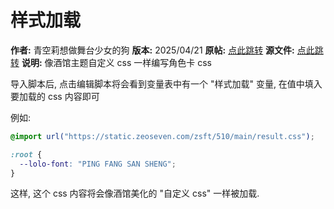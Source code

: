 # 样式加载

**作者:** 青空莉想做舞台少女的狗
**版本:** 2025/04/21
**原帖:** [点此跳转](https://discord.com/channels/1291925535324110879/1354783717910122496)
**源文件:** [点此跳转](https://gitgud.io/StageDog/tavern_resource/-/tree/main/src)
**说明:** 像酒馆主题自定义 css 一样编写角色卡 css

导入脚本后, 点击编辑脚本将会看到变量表中有一个 "样式加载" 变量, 在值中填入要加载的 css 内容即可

例如:

```css
@import url("https://static.zeoseven.com/zsft/510/main/result.css");

:root {
  --lolo-font: "PING FANG SAN SHENG";
}
```

这样, 这个 css 内容将会像酒馆美化的 "自定义 css" 一样被加载.
